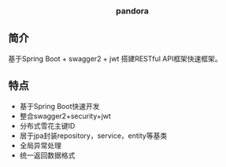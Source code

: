 <h3 align="center">pandora</h2> 
<p align="center">
</p>

## 简介

基于Spring Boot + swagger2 + jwt 搭建RESTful API框架快速框架。

## 特点

- 基于Spring Boot快速开发
- 整合swagger2+security+jwt 
- 分布式雪花主键ID 
- 居于jpa封装repository，service，entity等基类
- 全局异常处理
- 统一返回数据格式

### 